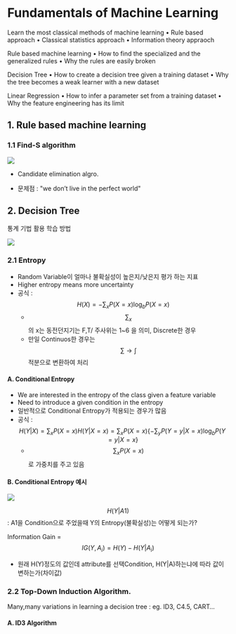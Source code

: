 # Fundamentals of Machine Learning

Learn the most classical methods of machine learning
• Rule based approach
• Classical statistics approach
• Information theory appraoch

Rule based machine learning
• How to find the specialized and the generalized rules
• Why the rules are easily broken

Decision Tree
• How to create a decision tree given a training dataset
• Why the tree becomes a weak learner with a new dataset

Linear Regression
• How to infer a parameter set from a training dataset
• Why the feature engineering has its limit

## 1. Rule based machine learning

### 1.1 Find-S algorithm 
![](http://i.imgur.com/XGPSCx8.png)

- Candidate elimination algro.

- 문제점 : "we	don’t	live	in	the	perfect	world"


## 2. Decision	Tree

통계 기법 활용 학습 방법 

![](http://i.imgur.com/RJ6TTK3.png)

### 2.1 Entropy 
- Random Variable이 얼마나 불확실성이 높은지/낮은지 평가 하는 지표 
- Higher	entropy	means	more	uncertainty
- 공식 : $$H(X) = - \sum_x P(X=x)\log_b P(X=x)$$
    - $$ \sum_x$$ 의 x는 동전던지기는 F,T/ 주사위는 1~6 을 의미, Discrete한 경우 
    - 만일 Continuos한 경우는 $$\sum \rightarrow \int $$ 적분으로 변환하여 처리 


#### A. Conditional Entropy
- We are interested in the	entropy	of	the	class	given	a	feature	variable
- Need	to	introduce	a	given	condition	in	the	entropy
- 일반적으로  Conditional	Entropy가 적용되는 경우가 많음 
- 공식 : $$ H(Y|X) = \sum_x P(X=x) H(Y|X =x) = \sum_x P(X=x)\{-\sum_yP(Y=y|X=x) \log_b P(Y=y|X=x\}   $$ 
    - $$\sum_x P(X=x)$$로 가중치를 주고 있음 

#### B. Conditional Entropy 예시 

![](http://i.imgur.com/plj5Ru5.png)

$$H(Y|A1)$$ : A1을 Condition으로 주었을때 Y의 Entropy(불확실성)는 어떻게 되는가? 

Information Gain = $$IG(Y, A_i)=H(Y) - H(Y|A_i)$$
- 원래 H(Y)정도의 값인데  attribute를 선택Condition, H(Y|A)하는냐에 따라 값이 변하는가(차이값)

### 2.2 Top-Down Induction Algorithm.
Many,many variations in learning a decision tree : eg. ID3, C4.5, CART…

#### A. ID3 Algorithm